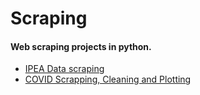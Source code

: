 # Scraping

#### Web scraping projects in python.

* [IPEA Data scraping](https://github.com/Henrique-Gaspar/Scraping_Projects_Python/blob/main/Scrapping_de_dados_do_IPEA.ipynb)
* [COVID Scrapping, Cleaning and Plotting](https://github.com/Henrique-Gaspar/Scraping_Projects_Python/blob/main/Coronavirus_ETL.ipynb)

